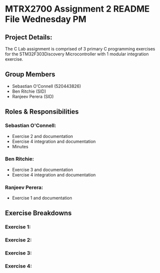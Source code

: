 # MTRX2700 Assignment 2 README File Wednesday PM
## Project Details:
The C Lab assignment is comprised of 3 primary C programming exercises for the STM32F303Discovery Microcontroller with 1 modular integration exercise.

## Group Members
- Sebastian O'Connell (520443826)
- Ben Ritchie (SID)
- Ranjeev Perera (SID)

## Roles & Responsibilities
### Sebastian O'Connell:
- Exercise 2 and documentation
- Exercise 4 integration and documentation
- Minutes

### Ben Ritchie:
- Exercise 3 and documentation
- Exercise 4 integration and documentation

### Ranjeev Perera:
- Exercise 1 and documentation

## Exercise Breakdowns
### Exercise 1:


### Exercise 2:


### Exercise 3:


### Exercise 4:
